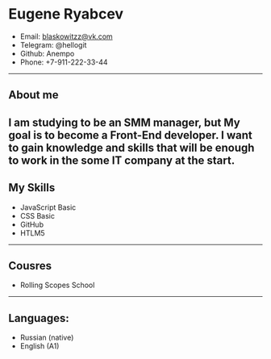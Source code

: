 
# **Eugene Ryabcev**

* Email: blaskowitzz@vk.com
* Telegram: @hellogit
* Github: Anempo
* Phone: +7-911-222-33-44
----
## **About me**

I am studying to be an SMM manager, but
My goal is to become a Front-End developer.
I want to gain knowledge and skills that will be enough to work in the some IT company at the start.
----
## **My Skills**
* JavaScript Basic
* CSS Basic
* GitHub
* HTLM5
----
## Cousres
* Rolling Scopes School
----
## Languages:
* Russian (native)
* English (A1)

